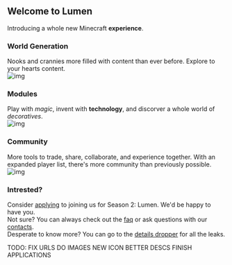 ## Welcome to Lumen  

Introducing a whole new Minecraft **experience**.

### World Generation

Nooks and crannies more filled with content than ever before. Explore to your hearts content.
<br>
![img](img1)

### Modules

Play with *magic*, invent with **technology**, and discorver a whole world of *decoratives*.
<br>
![img](img2)

### Community

More tools to trade, share, collaborate, and experience together. With an expanded player list, there's more community than previously possible.
<br>
![img](img3)

### Intrested?

Consider [applying](apply) to joining us for Season 2: Lumen. We'd be happy to have you.  
Not sure? You can always check out the [faq](faq) or ask questions with our [contacts](contact).  
Desperate to know more? You can go to the [details dropper](inf) for all the leaks.


TODO:
FIX URLS
DO IMAGES
NEW ICON
BETTER DESCS
FINISH APPLICATIONS
